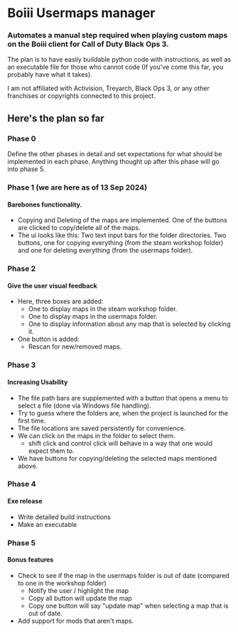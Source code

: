 # Boiii Usermaps manager
### Automates a manual step required when playing custom maps on the Boiii client for Call of Duty Black Ops 3.

The plan is to have easily buildable python code with instructions, as well as an executable file for those who cannot code (If you've come this far, you probably have what it takes).

I am not affiliated with Activision, Treyarch, Black Ops 3, or any other franchises or copyrights connected to this project.


## Here's the plan so far
### Phase 0
Define the other phases in detail and set expectations for what should be implemented in each phase.
Anything thought up after this phase will go into phase 5.
### Phase 1 (we are here as of 13 Sep 2024)
#### Barebones functionality. 
+ Copying and Deleting of the maps are implemented. One of the buttons are clicked to copy/delete all of the maps.
+ The ui looks like this: Two text input bars for the folder directories. Two buttons, one for copying everything (from the steam workshop folder) and one for deleting everything (from the usermaps folder).
### Phase 2
#### Give the user visual feedback
+ Here, three boxes are added:
    + One to display maps in the steam workshop folder.
    + One to display maps in the usermaps folder.
    + One to display information about any map that is selected by clicking it.
+ One button is added:
    + Rescan for new/removed maps.
### Phase 3
#### Increasing Usability
+ The file path bars are supplemented with a button that opens a menu to select a file (done via Windows file handling).
+ Try to guess where the folders are, when the project is launched for the first time.
+ The file locations are saved persistently for convenience.
+ We can click on the maps in the folder to select them.
    + shift click and control click will behave in a way that one would expect them to.
+ We have buttons for copying/deleting the selected maps mentioned above.
### Phase 4
#### Exe release
+ Write detailed build instructions
+ Make an executable
### Phase 5
#### Bonus features
+ Check to see if the map in the usermaps folder is out of date (compared to one in the workshop folder)
    + Notify the user / highlight the map
    + Copy all button will update the map
    + Copy one button will say "update map" when selecting a map that is out of date.
+ Add support for mods that aren't maps.
